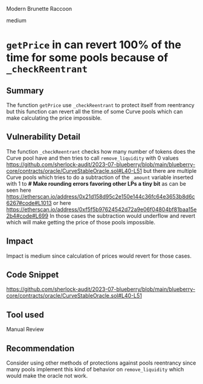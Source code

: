 Modern Brunette Raccoon

medium

# `getPrice` in  can revert 100% of the time for some pools because of `_checkReentrant`
## Summary
The function `getPrice` use `_checkReentrant` to protect itself from reentrancy but this function can revert all the time of some Curve pools which can make calculating the price impossible.
## Vulnerability Detail
The function `_checkReentrant` checks how many number of tokens does the Curve pool have and then tries to call `remove_liquidity` with 0 values
https://github.com/sherlock-audit/2023-07-blueberry/blob/main/blueberry-core/contracts/oracle/CurveStableOracle.sol#L40-L51
but there are multiple Curve pools which tries to do a subtraction of the `_amount` variable inserted with 1 to **# Make rounding errors favoring other LPs a tiny bit** as can be seen here 
https://etherscan.io/address/0x21d158d95c2e150e144c36fc64e3653b8d6c6267#code#L1013
or here 
https://etherscan.io/address/0xf5f5b97624542d72a9e06f04804bf81baa15e2b4#code#L699
In those cases the subtraction would underflow and revert which will make getting the price of those pools impossible.
## Impact
Impact is medium since calculation of prices would revert for those cases.
## Code Snippet
https://github.com/sherlock-audit/2023-07-blueberry/blob/main/blueberry-core/contracts/oracle/CurveStableOracle.sol#L40-L51
## Tool used

Manual Review

## Recommendation
Consider using other methods of protections against pools reentrancy since many pools implement this kind of behavior on `remove_liquidity` which would make the oracle not work.